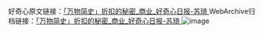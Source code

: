 好奇心原文链接：[「万物简史」折扣的秘密_商业_好奇心日报-苏琦 ](https://www.qdaily.com/articles/7176.html)
WebArchive归档链接：[「万物简史」折扣的秘密_商业_好奇心日报-苏琦 ](http://web.archive.org/web/20160609024919/http://www.qdaily.com:80/articles/7176.html)
![image](http://ww3.sinaimg.cn/large/007d5XDply1g3x09g0dpuj30u03cp4qp)
